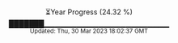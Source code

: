 <p align="center">
⏳Year Progress (24.32 %) <br>
███████▁▁▁▁▁▁▁▁▁▁▁▁▁▁▁▁▁▁▁▁▁▁▁ <br>
<sub>Updated: Thu, 30 Mar 2023 18:02:37 GMT</sub>
</p>

